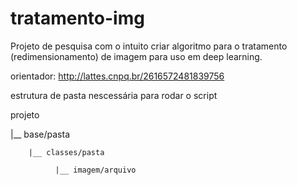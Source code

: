 # tratamento-img

Projeto de pesquisa com o intuito criar algoritmo para o tratamento (redimensionamento) de imagem para uso em deep learning.

orientador: http://lattes.cnpq.br/2616572481839756

estrutura de pasta nescessária para rodar o script

projeto

  |__ base/pasta
        
        |__ classes/pasta
        
              |__ imagem/arquivo
